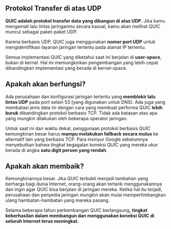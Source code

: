 ## Protokol Transfer di atas UDP

**QUIC adalah protokol transfer data yang dibangun di atas UDP.** Jika kamu mengamati lalu lintas jaringanmu secara kasual, kamu akan melihat QUIC muncul sebagai paket-paket UDP.

Karena berbasis UDP, QUIC juga menggunakan **nomor port UDP** untuk mengidentifikasi layanan jaringan tertentu pada alamat IP tertentu.

Semua implementasi QUIC yang diketahui saat ini berjalan di **user-space**, bukan di kernel. Hal ini memungkinkan pengembangan yang lebih cepat dibandingkan implementasi yang berada di kernel-space.

## Apakah akan berfungsi?

Ada perusahaan dan konfigurasi jaringan tertentu yang **memblokir lalu lintas UDP** pada port selain 53 (yang digunakan untuk DNS). Ada juga yang membatasi jenis data ini dengan cara yang membuat performa QUIC **lebih buruk** dibandingkan protokol berbasis TCP. Tidak ada batasan atas apa yang mungkin dilakukan oleh beberapa operator jaringan.

Untuk saat ini dan waktu dekat, penggunaan protokol berbasis QUIC kemungkinan besar harus **mampu melakukan fallback secara mulus** ke alternatif lain yang berbasis TCP. Para insinyur Google sebelumnya menyebutkan bahwa tingkat kegagalan koneksi QUIC yang mereka ukur berada di angka **satu digit persen yang rendah**.

## Apakah akan membaik?

Kemungkinannya besar. Jika QUIC terbukti menjadi tambahan yang berharga bagi dunia Internet, orang-orang akan tertarik menggunakannya dan ingin agar QUIC bisa berjalan di jaringan mereka. Ketika hal itu terjadi, perusahaan dan penyedia jaringan mungkin akan mulai mempertimbangkan ulang hambatan-hambatan yang mereka pasang.

Selama beberapa tahun perkembangan QUIC berlangsung, **tingkat keberhasilan dalam membangun dan menggunakan koneksi QUIC di seluruh Internet terus meningkat.**